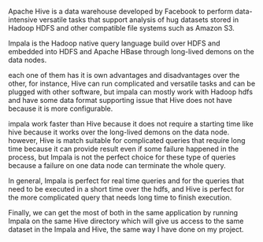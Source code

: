 Apache Hive is a data warehouse developed by Facebook to perform data-intensive versatile tasks that support analysis of hug datasets stored in Hadoop HDFS and other compatible file systems such as Amazon S3. 

Impala is the Hadoop native query language build over HDFS and embedded into HDFS and Apache HBase through long-lived demons on the data nodes.

each one of them has it is own advantages and disadvantages over the other, for instance, Hive can run complicated and versatile tasks and can be plugged with other software, but impala can mostly work with Hadoop hdfs and have some data format supporting issue that Hive does not have because it is more configurable.

impala work faster than Hive because it does not require a starting time like hive because it works over the long-lived demons on the data node. however, Hive is match suitable for complicated queries that require long time because it can provide result even if some failure happened in the process, but Impala is not the perfect choice for these type of queries because a failure on one data node can terminate the whole query.

In general, Impala is perfect for real time queries and for the queries that need to be executed in a short time over the hdfs, and Hive is perfect for the more complicated query that needs long time to finish execution. 

Finally, we can get the most of both in the same application by running Impala on the same Hive directory which will give us access to the same dataset in the Impala and Hive, the same way I have done on my project.
